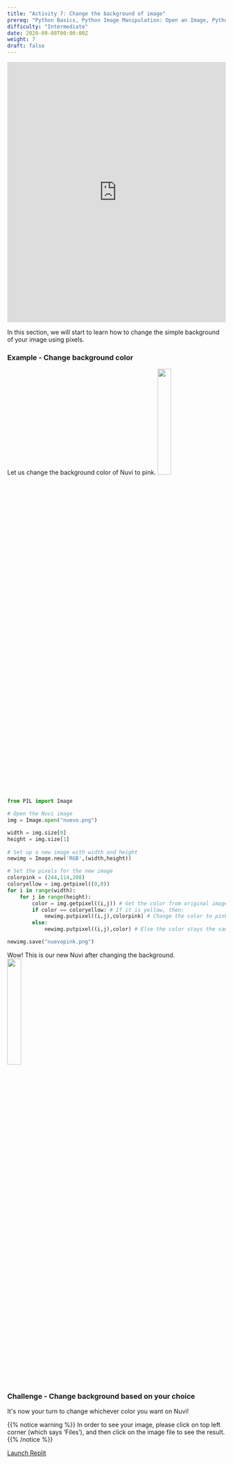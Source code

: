 ```yaml
---
title: "Activity 7: Change the background of image"
prereq: "Python Basics, Python Image Manipulation: Open an Image, Python Pixel: Colors and Pixels"
difficulty: "Intermediate"
date: 2020-09-08T00:00:00Z
weight: 7
draft: false
---
```


<iframe width="100%" height="600px" src="https://www.youtube.com/embed/zdi2R_EK6QA" frameborder="0" allow="accelerometer; autoplay; encrypted-media; gyroscope; picture-in-picture" allowfullscreen></iframe>

In this section, we will start to learn how to change the simple background of your image using pixels.

### Example - Change background color

Let us change the background color of Nuvi to pink.
<img src="../../media/nuevo.png" width=25%>

```python
from PIL import Image

# Open the Nuvi image
img = Image.open("nuevo.png")

width = img.size[0]
height = img.size[1]
 
# Set up a new image with width and height
newimg = Image.new('RGB',(width,height))

# Set the pixels for the new image
colorpink = (244,114,208) 
coloryellow = img.getpixel((0,0))
for i in range(width):    
    for j in range(height):    
        color = img.getpixel((i,j)) # Get the color from original image
        if color == coloryellow: # If it is yellow, then:
            newimg.putpixel((i,j),colorpink) # Change the color to pink
        else:
            newimg.putpixel((i,j),color) # Else the color stays the same

newimg.save("nuevopink.png")
```

Wow! This is our new Nuvi after changing the background.
<img src="../../media/nuevopink.png" width=25%>


### Challenge - Change background based on your choice

It's now your turn to change whichever color you want on Nuvi! 

{{% notice warning %}}
In order to see your image, please click on top left corner (which says ‘Files’), and then click on the image file to see the result.
{{% /notice %}}

<a class="my-2 mx-4 btn btn-info" href="https://replit.com/@nuevofoundation/Python-Pixel-Activity7" target="_blank">Launch Replit</a>
